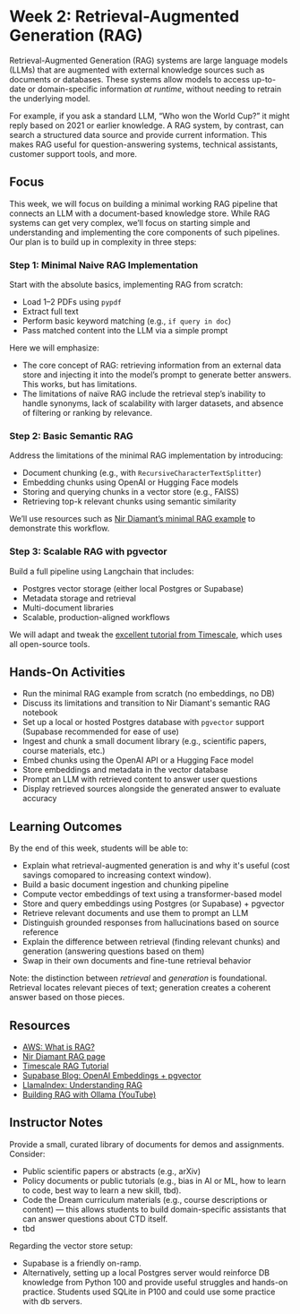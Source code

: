 # Week 2: Retrieval-Augmented Generation (RAG)
Retrieval-Augmented Generation (RAG) systems are large language models (LLMs) that are augmented with external knowledge sources such as documents or databases. These systems allow models to access up-to-date or domain-specific information *at runtime*, without needing to retrain the underlying model.

For example, if you ask a standard LLM, “Who won the World Cup?” it might reply based on 2021 or earlier knowledge. A RAG system, by contrast, can search a structured data source and provide current information. This makes RAG useful for question-answering systems, technical assistants, customer support tools, and more.

## Focus
This week, we will focus on building a minimal working RAG pipeline that connects an LLM with a document-based knowledge store. While RAG systems can get very complex, we’ll focus on starting simple and understanding and implementing the core components of such pipelines. Our plan is to build up in complexity in three steps:

### Step 1: Minimal Naive RAG Implementation 

Start with the absolute basics, implementing RAG from scratch:

- Load 1–2 PDFs using `pypdf`
- Extract full text
- Perform basic keyword matching (e.g., `if query in doc`)
- Pass matched content into the LLM via a simple prompt

Here we will emphasize:

- The core concept of RAG: retrieving information from an external data store and injecting it into the model’s prompt to generate better answers. This works, but has limitations.
- The limitations of naïve RAG include the retrieval step’s inability to handle synonyms, lack of scalability with larger datasets, and absence of filtering or ranking by relevance.

### Step 2: Basic Semantic RAG
Address the limitations of the minimal RAG implementation by introducing:

- Document chunking (e.g., with `RecursiveCharacterTextSplitter`)
- Embedding chunks using OpenAI or Hugging Face models
- Storing and querying chunks in a vector store (e.g., FAISS)
- Retrieving top-k relevant chunks using semantic similarity

We’ll use resources such as [Nir Diamant’s minimal RAG example](https://github.com/NirDiamant/RAG_Techniques) to demonstrate this workflow.

### Step 3: Scalable RAG with pgvector
Build a full pipeline using Langchain that includes:  

- Postgres vector storage (either local Postgres or Supabase)
- Metadata storage and retrieval
- Multi-document libraries
- Scalable, production-aligned workflows

We will adapt and tweak the [excellent tutorial from Timescale](https://www.timescale.com/blog/how-to-build-llm-applications-with-pgvector-vector-store-in-langchain), which uses all open-source tools.

## Hands-On Activities
- Run the minimal RAG example from scratch (no embeddings, no DB)
- Discuss its limitations and transition to Nir Diamant's semantic RAG notebook
- Set up a local or hosted Postgres database with `pgvector` support (Supabase recommended for ease of use)
- Ingest and chunk a small document library (e.g., scientific papers, course materials, etc.)
- Embed chunks using the OpenAI API or a Hugging Face model
- Store embeddings and metadata in the vector database
- Prompt an LLM with retrieved content to answer user questions
- Display retrieved sources alongside the generated answer to evaluate accuracy

## Learning Outcomes
By the end of this week, students will be able to:

- Explain what retrieval-augmented generation is and why it's useful (cost savings comopared to increasing context window).
- Build a basic document ingestion and chunking pipeline
- Compute vector embeddings of text using a transformer-based model
- Store and query embeddings using Postgres (or Supabase) + pgvector
- Retrieve relevant documents and use them to prompt an LLM
- Distinguish grounded responses from hallucinations based on source reference
- Explain the difference between retrieval (finding relevant chunks) and generation (answering questions based on them)
- Swap in their own documents and fine-tune retrieval behavior

Note: the distinction between *retrieval* and *generation* is foundational. Retrieval locates relevant pieces of text; generation creates a coherent answer based on those pieces.

## Resources
- [AWS: What is RAG?](https://aws.amazon.com/what-is/retrieval-augmented-generation/)
- [Nir Diamant RAG page](https://github.com/NirDiamant/RAG_Techniques)
- [Timescale RAG Tutorial](https://www.timescale.com/blog/how-to-build-llm-applications-with-pgvector-vector-store-in-langchain)
- [Supabase Blog: OpenAI Embeddings + pgvector](https://supabase.com/blog/openai-embeddings-postgres-vector)
- [LlamaIndex: Understanding RAG](https://docs.llamaindex.ai/en/stable/understanding/rag/)
- [Building RAG with Ollama (YouTube)](https://www.youtube.com/watch?v=GWB9ApTPTv4)

## Instructor Notes
Provide a small, curated library of documents for demos and assignments. Consider:

- Public scientific papers or abstracts (e.g., arXiv)
- Policy documents or public tutorials (e.g., bias in AI or ML, how to learn to code, best way to learn a new skill, tbd). 
- Code the Dream curriculum materials (e.g., course descriptions or content) — this allows students to build domain-specific assistants that can answer questions about CTD itself.
- tbd

Regarding the vector store setup:

- Supabase is a friendly on-ramp.
- Alternatively, setting up a local Postgres server would reinforce DB knowledge from Python 100 and provide useful struggles and hands-on practice. Students used SQLite in P100 and could use some practice with db servers.

